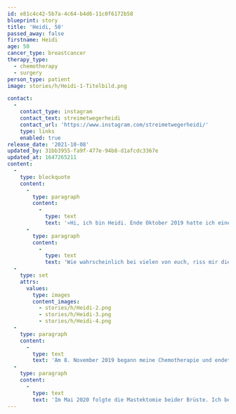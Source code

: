 ```yaml
---
id: e81c4c42-5b7a-4c64-b4d6-11c0f6172b58
blueprint: story
title: 'Heidi, 50'
passed_away: false
firstname: Heidi
age: 50
cancer_type: breastcancer
therapy_type:
  - chemotherapy
  - surgery
person_type: patient
image: stories/h/Heidi-1-Titelbild.png

contact:
  -
    contact_type: instagram
    contact_text: streimetwegerheidi
    contact_url: 'https://www.instagram.com/streimetwegerheidi/'
    type: links
    enabled: true
release_date: '2021-10-08'
updated_by: 31bb3955-fa9f-477e-94b8-d1afcdc3367e
updated_at: 1647265211
content:
  -
    type: blockquote
    content:
      -
        type: paragraph
        content:
          -
            type: text
            text: '»Hi, ich bin Heidi. Ende Oktober 2019 hatte ich eine Routineuntersuchung bei meiner Frauenärztin. Sie ertastete einen kleinen Knoten. Ab diesem Zeitpunkt ging alles sehr schnell. Innerhalb weniger Tage stand fest, dass ich einen schnell wachsenden bösartigen Triple negativen Brustkrebs habe.'
      -
        type: paragraph
        content:
          -
            type: text
            text: 'Wie wahrscheinlich bei vielen von euch, riss mir die Diagnose den Boden unter den Füßen weg. Nachdem ich bereits meine Mama mit 55 Jahren und 2017 auch meine Schwester an Krebs verloren hatte, wusste ich natürlich genau, was auf mich zukam. Ich schwor mir vom ersten Tag an alles zugeben, was in mir steckt und diese Krankheit zu überleben. Es wurden mir zwar nur 30% Überlebenschance knallhart ins Gesicht gesagt, aber ich wusste, ich habe zwei besondere Menschen die auf mich aufpassen. ❤️'
  -
    type: set
    attrs:
      values:
        type: images
        content_images:
          - stories/h/Heidi-2.png
          - stories/h/Heidi-3.png
          - stories/h/Heidi-4.png
  -
    type: paragraph
    content:
      -
        type: text
        text: 'Am 8. November 2019 begann meine Chemotherapie und endete am 16. April 2020. Manchmal ging es mir sehr, sehr schlecht, dann wieder etwas besser und wenn ich meinen Mann nicht gehabt hätte, der nach wie vor alles für mich tut, hätte ich diese Zeit nicht überstanden – da bin ich mir sicher. Aber wie ihr an den Fotos sehen könnt, habe ich mein Lächeln nie verloren und immer versucht, auch anderen durch meine Posts auf Instagram Mut zu machen. Mir war es wichtig vom ersten Tag an sehr offen mit meiner Erkrankung umzugehen. Manche verstanden das nicht, aber so habe ich alles verarbeiten können.'
  -
    type: paragraph
    content:
      -
        type: text
        text: 'Im Mai 2020 folgte die Mastektomie beider Brüste. Ich bekam auf beiden Seiten Expander, die ich bis Juni 2021 hatte. Anfang Juni wurde mir die rechte Brust mit Eigengewebe des Oberschenkels rekonstruiert. Für mich war es die richtige Entscheidung und im Dezember 2021 folgt dann die linke Brust.«'
---
```


